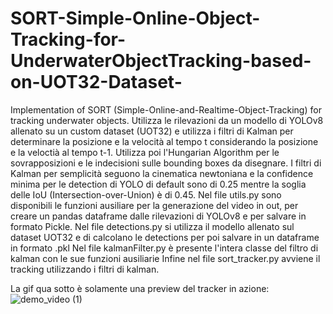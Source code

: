 # SORT-Simple-Online-Object-Tracking-for-UnderwaterObjectTracking-based-on-UOT32-Dataset-
Implementation of SORT (Simple-Online-and-Realtime-Object-Tracking) for tracking underwater objects. Utilizza le rilevazioni da un modello di YOLOv8 allenato su un custom dataset (UOT32) e utilizza i filtri di Kalman per determinare la posizione e la velocità al tempo t considerando la posizione e la veloctià al tempo t-1. Utilizza poi l'Hungarian Algorithm per le sovrapposizioni e le indecisioni sulle bounding boxes da disegnare. I filtri di Kalman per semplicità seguono la cinematica newtoniana e la confidence minima per le detection di YOLO di default sono di 0.25 mentre la soglia delle IoU (Intersection-over-Union) è di 0.45.
Nel file utils.py sono disponibili le funzioni ausiliare per la generazione del video in out, per creare un pandas dataframe dalle rilevazioni di YOLOv8 e per salvare in formato Pickle.
Nel file detections.py si utilizza il modello allenato sul dataset UOT32 e di calcolano le detections per poi salvare in un dataframe in formato .pkl
Nel file kalmanFilter.py è presente l'intera classe del filtro di kalman con le sue funzioni ausiliarie
Infine nel file sort_tracker.py avviene il tracking utilizzando i filtri di kalman.


La gif qua sotto è solamente una preview del tracker in azione:
![demo_video (1)](https://github.com/user-attachments/assets/f562a3f8-9d2b-43d8-b9da-4414ef2ec044)

